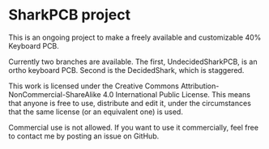 # SharkPCB project

This is an ongoing project to make a freely available and customizable 40% Keyboard PCB.

Currently two branches are available. The first, UndecidedSharkPCB, is an ortho keyboard PCB. Second is the DecidedShark, which is staggered.

This work is licensed under the Creative Commons Attribution-NonCommercial-ShareAlike 4.0 International Public License. This means that anyone is free to use, distribute and edit it, under the circumstances that the same license (or an equivalent one) is used.

Commercial use is not allowed. If you want to use it commercially, feel free to contact me by posting an issue on GitHub.
